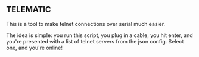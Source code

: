 ## TELEMATIC

This is a tool to make telnet connections over serial much easier.

The idea is simple: you run this script, you plug in a cable, you hit enter, and you're presented with a list of telnet servers from the json config. Select one, and you're online!